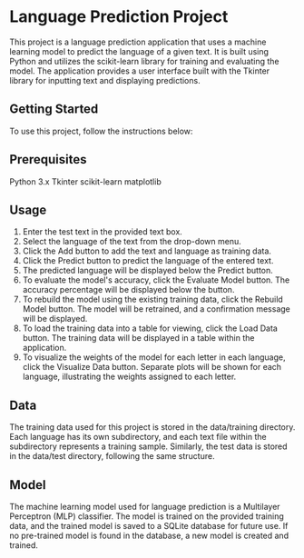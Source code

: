 # Language Prediction Project
This project is a language prediction application that uses a machine learning model to predict the language of a given text.
It is built using Python and utilizes the scikit-learn library for training and evaluating the model.
The application provides a user interface built with the Tkinter library for inputting text and displaying predictions.

## Getting Started
To use this project, follow the instructions below:

## Prerequisites
Python 3.x
Tkinter
scikit-learn
matplotlib

## Usage
1. Enter the test text in the provided text box.
2. Select the language of the text from the drop-down menu.
3. Click the Add button to add the text and language as training data.
4. Click the Predict button to predict the language of the entered text.
5. The predicted language will be displayed below the Predict button.
6. To evaluate the model's accuracy, click the Evaluate Model button. The accuracy percentage will be displayed below the button.
7. To rebuild the model using the existing training data, click the Rebuild Model button. The model will be retrained, and a confirmation message will be displayed.
8. To load the training data into a table for viewing, click the Load Data button. The training data will be displayed in a table within the application.
9. To visualize the weights of the model for each letter in each language, click the Visualize Data button.
   Separate plots will be shown for each language, illustrating the weights assigned to each letter.

## Data
The training data used for this project is stored in the data/training directory.
Each language has its own subdirectory, and each text file within the subdirectory represents a training sample.
Similarly, the test data is stored in the data/test directory, following the same structure.

## Model
The machine learning model used for language prediction is a Multilayer Perceptron (MLP) classifier.
The model is trained on the provided training data, and the trained model is saved to a SQLite database for future use. 
If no pre-trained model is found in the database, a new model is created and trained.
